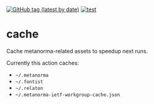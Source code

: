 [![GitHub tag (latest by date)](https://img.shields.io/github/v/tag/actions-mn/cache)](https://github.com/actions-mn/cache/releases)
[![test](https://github.com/actions-mn/cache/actions/workflows/test.yml/badge.svg)](https://github.com/actions-mn/cache/actions/workflows/test.yml)

# cache

Cache metanorma-related assets to speedup next runs.

Currently this action caches:

- `~/.metanorma`
- `~/.fontist`
- `~/.relaton`
- `~/.metanorma-ietf-workgroup-cache.json`
